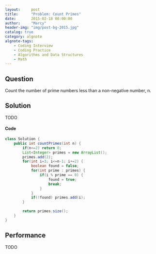 ```yaml
---
layout:     post
title:      "Problem: Count Primes"
date:       2015-02-18 00:00:00
author:     "Marcy"
header-img: "img/post-bg-2015.jpg"
catalog: true
category: algnote
algnote-tags:
    - Coding Interview
    - Coding Practice
    - Algorithms and Data Structures
    - Math
---
```


## Question

Count the number of prime numbers less than a non-negative number, n.

## Solution
TODO

#### Code
```java
class Solution {
    public int countPrimes(int n) {
        if(n<=2) return 0;
        List<Integer> primes = new ArrayList();
        primes.add(2);
        for(int i=3; i<=n-1; i+=2) {
            boolean found = false;
            for(int prime : primes) {
                if(i % prime == 0) {
                    found = true;
                    break;
                }
            }
            if(!found) primes.add(i);
        }
        
        return primes.size();
    }
}
```

## Performance
TODO